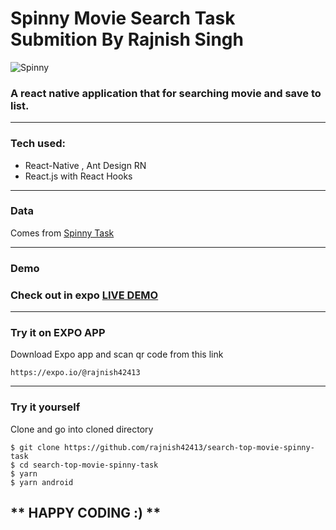 # Spinny Movie Search Task Submition By Rajnish Singh
![Spinny](https://res.cloudinary.com/dh7apsl5o/image/upload/v1592666496/spinny/001.jpg)
### A react native application that for searching movie and save to list.

-----
### Tech used:
* React-Native , Ant Design RN
* React.js with React Hooks
-----
### Data
Comes from [Spinny Task](http://www.omdbapi.com/?type=movie&apikey=a1b5f9ec&s=ab)

-----
### Demo
### Check out in expo [LIVE DEMO](https://expo.io/@rajnish42413)

-----
### Try it on EXPO APP
Download Expo app and scan qr code from this link 
```
https://expo.io/@rajnish42413
```

-----
### Try it yourself
Clone and go into cloned directory
```
$ git clone https://github.com/rajnish42413/search-top-movie-spinny-task
$ cd search-top-movie-spinny-task
$ yarn
$ yarn android
```
## ** HAPPY CODING :) **


